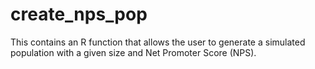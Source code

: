 # create_nps_pop
This contains an R function that allows the user to generate a simulated population with a given size and Net Promoter Score (NPS).
